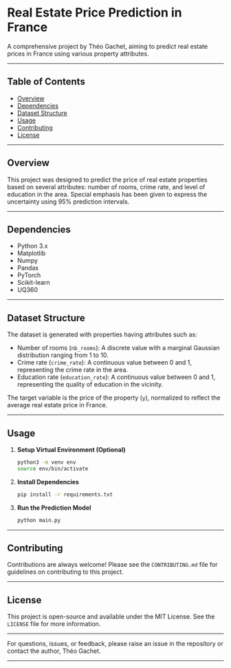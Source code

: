 # Real Estate Price Prediction in France

A comprehensive project by Théo Gachet, aiming to predict real estate prices in France using various property attributes.

---

## Table of Contents
- [Overview](#overview)
- [Dependencies](#dependencies)
- [Dataset Structure](#dataset-structure)
- [Usage](#usage)
- [Contributing](#contributing)
- [License](#license)

---

## Overview

This project was designed to predict the price of real estate properties based on several attributes: number of rooms, crime rate, and level of education in the area. Special emphasis has been given to express the uncertainty using 95% prediction intervals.

---

## Dependencies

- Python 3.x
- Matplotlib
- Numpy
- Pandas
- PyTorch
- Scikit-learn
- UQ360

---

## Dataset Structure

The dataset is generated with properties having attributes such as:

- Number of rooms (`nb_rooms`): A discrete value with a marginal Gaussian distribution ranging from 1 to 10.
- Crime rate (`crime_rate`): A continuous value between 0 and 1, representing the crime rate in the area.
- Education rate (`education_rate`): A continuous value between 0 and 1, representing the quality of education in the vicinity.

The target variable is the price of the property (`y`), normalized to reflect the average real estate price in France.

---

## Usage

1. **Setup Virtual Environment (Optional)**
    ```bash
    python3 -m venv env
    source env/bin/activate
    ```

2. **Install Dependencies**
    ```bash
    pip install -r requirements.txt
    ```

3. **Run the Prediction Model**
    ```bash
    python main.py
    ```

---

## Contributing

Contributions are always welcome! Please see the `CONTRIBUTING.md` file for guidelines on contributing to this project.

---

## License

This project is open-source and available under the MIT License. See the `LICENSE` file for more information.

---

For questions, issues, or feedback, please raise an issue in the repository or contact the author, Théo Gachet.

---
